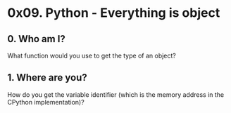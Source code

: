 # 0x09. Python - Everything is object
## 0. Who am I?
What function would you use to get the type of an object?
## 1. Where are you?
How do you get the variable identifier (which is the memory address in the CPython implementation)?
